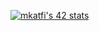 [![mkatfi's 42 stats](https://badge.mediaplus.ma/levi/mkatfi)](https://github.com/oakoudad/badge42)
